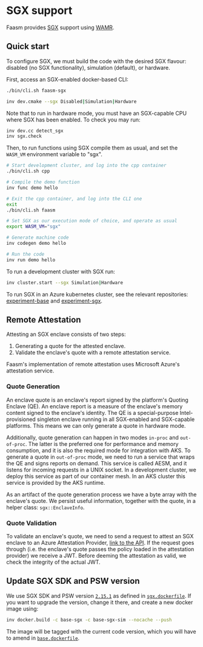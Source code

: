 # SGX support

Faasm provides
[SGX](https://software.intel.com/content/www/us/en/develop/topics/software-guard-extensions.html)
support using [WAMR](https://github.com/bytecodealliance/wasm-micro-runtime).

## Quick start

To configure SGX, we must build the code with the desired SGX flavour: disabled
(no SGX functionality), simulation (default), or hardware.

First, access an SGX-enabled docker-based CLI:

```bash
./bin/cli.sh faasm-sgx
```

```bash
inv dev.cmake --sgx Disabled|Simulation|Hardware
```

Note that to run in hardware mode, you must have an SGX-capable CPU where
SGX has been enabled. To check you may run:

```bash
inv dev.cc detect_sgx
inv sgx.check
```

Then, to run functions using SGX compile them as usual, and set the `WASM_VM`
environment variable to "sgx".

```bash
# Start development cluster, and log into the cpp container
./bin/cli.sh cpp

# Compile the demo function
inv func demo hello

# Exit the cpp container, and log into the CLI one
exit
./bin/cli.sh faasm

# Set SGX as our execution mode of choice, and operate as usual
export WASM_VM="sgx"

# Generate machine code
inv codegen demo hello

# Run the code
inv run demo hello
```

To run a development cluster with SGX run:

```bash
inv cluster.start --sgx Simulation|Hardware
```

To run SGX in an Azure kubernetes cluster, see the relevant repositories:
[experiment-base](https://github.com/faasm/experiment-base) and
[experiment-sgx](https://github.com/faasm/experiment-sgx).

## Remote Attestation

Attesting an SGX enclave consists of two steps:
1. Generating a quote for the attested enclave.
2. Validate the enclave's quote with a remote attestation service.

Faasm's implementation of remote attestation uses Microsoft Azure's attestation
service.

### Quote Generation

An enclave quote is an enclave's report signed by the platform's Quoting Enclave
(QE). An enclave report is a measure of the enclave's memory content signed to
the enclave's identity. The QE is a special-purpose Intel-provisioned singleton
enclave running in all SGX-enabled and SGX-capable platforms. This means we can
only generate a quote in hardware mode.

Additionally, quote generation can happen in two modes `in-proc` and
`out-of-proc`. The latter is the preferred one for performance and memory
consumption, and it is also the required mode for integration with AKS. To
generate a quote in `out-of-proc` mode, we need to run a service that wraps the
QE and signs reports on demand. This service is called AESM, and it listens for
incoming requests in a UNIX socket. In a development cluster, we deploy this
service as part of our container mesh. In an AKS cluster this service is
provided by the AKS runtime.

As an artifact of the quote generation process we have a byte array with the
enclave's quote. We persist useful information, together with the quote, in a
helper class: `sgx::EnclaveInfo`.

### Quote Validation

To validate an enclave's quote, we need to send a request to attest an SGX
enclave to an Azure Attestation Provider,
[link to the API](https://docs.microsoft.com/en-us/rest/api/attestation/attestation/attest-sgx-enclave).
If the request goes through (i.e. the enclave's quote passes the policy loaded
in the attestation provider) we receive a JWT. Before deeming the attestation
as valid, we check the integrity of the actual JWT.

## Update SGX SDK and PSW version

We use SGX SDK and PSW version [`2.15.1`](https://github.com/intel/linux-sgx/tree/sgx_2.15.1)
as defined in [`sgx.dockerfile`](https://github.com/faasm/faasm/blob/main/docker/sgx.dockerfile).
If you want to upgrade the version, change it there, and create a new docker
image using:

```bash
inv docker.build -c base-sgx -c base-sgx-sim --nocache --push
```

The image will be tagged with the current code version, which you will have to
amend in [`base.dockerfile`](https://github.com/faasm/faasm/blob/be3f2f73ec1120047ddabd1a50629d1b075023e6/docker/base.dockerfile#L5).
